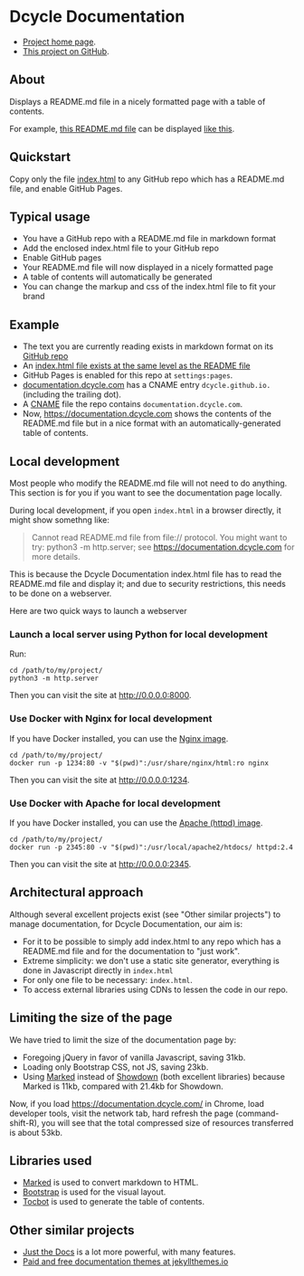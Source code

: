 # Dcycle Documentation

* [Project home page](https://documentation.dcycle.com).
* [This project on GitHub](https://github.com/dcycle/dcycle-documentation).

## About

Displays a README.md file in a nicely formatted page with a table of contents.

For example, [this README.md file](https://github.com/dcycle/dcycle-documentation) can be displayed [like this](https://documentation.dcycle.com).

## Quickstart

Copy only the file [index.html](https://github.com/dcycle/dcycle-documentation/blob/master/index.html) to any GitHub repo which has a README.md file, and enable GitHub Pages.

## Typical usage

* You have a GitHub repo with a README.md file in markdown format
* Add the enclosed index.html file to your GitHub repo
* Enable GitHub pages
* Your README.md file will now displayed in a nicely formatted page
* A table of contents will automatically be generated
* You can change the markup and css of the index.html file to fit your brand

## Example

* The text you are currently reading exists in markdown format on its [GitHub repo](https://github.com/dcycle/dcycle-documentation/blob/main/README.md)
* An [index.html file exists at the same level as the README file](https://github.com/dcycle/dcycle-documentation/blob/master/index.html)
* GitHub Pages is enabled for this repo at `settings:pages`.
* [documentation.dcycle.com](https://documentation.dcycle.com) has a CNAME entry `dcycle.github.io.` (including the trailing dot).
* A [CNAME](https://github.com/dcycle/dcycle-documentation/blob/master/CNAME) file the repo contains `documentation.dcycle.com`.
* Now, <https://documentation.dcycle.com> shows the contents of the README.md file but in a nice format with an automatically-generated table of contents.

## Local development

Most people who modify the README.md file will not need to do anything. This section is for you if you want to see the documentation page locally.

During local development, if you open `index.html` in a browser directly, it might show somethng like:

> Cannot read README.md file from file:// protocol. You might want to try: python3 -m http.server; see https://documentation.dcycle.com for more details.

This is because the Dcycle Documentation index.html file has to read the README.md file and display it; and due to security restrictions, this needs to be done on a webserver.

Here are two quick ways to launch a webserver

### Launch a local server using Python for local development

Run:

    cd /path/to/my/project/
    python3 -m http.server

Then you can visit the site at <http://0.0.0.0:8000>.

### Use Docker with Nginx for local development

If you have Docker installed, you can use the [Nginx image](https://hub.docker.com/_/nginx).

    cd /path/to/my/project/
    docker run -p 1234:80 -v "$(pwd)":/usr/share/nginx/html:ro nginx

Then you can visit the site at <http://0.0.0.0:1234>.

### Use Docker with Apache for local development

If you have Docker installed, you can use the [Apache (httpd) image](https://hub.docker.com/_/httpd).

    cd /path/to/my/project/
    docker run -p 2345:80 -v "$(pwd)":/usr/local/apache2/htdocs/ httpd:2.4

Then you can visit the site at <http://0.0.0.0:2345>.

## Architectural approach

Although several excellent projects exist (see "Other similar projects") to manage documentation, for Dcycle Documentation, our aim is:

* For it to be possible to simply add index.html to any repo which has a README.md file and for the documentation to "just work".
* Extreme simplicity: we don't use a static site generator, everything is done in Javascript directly in `index.html`
* For only one file to be necessary: `index.html`.
* To access external libraries using CDNs to lessen the code in our repo.

## Limiting the size of the page

We have tried to limit the size of the documentation page by:

* Foregoing jQuery in favor of vanilla Javascript, saving 31kb.
* Loading only Bootstrap CSS, not JS, saving 23kb.
* Using [Marked](https://marked.js.org) instead of [Showdown](https://showdownjs.com) (both excellent libraries) because Marked is 11kb, compared with 21.4kb for Showdown.

Now, if you load <https://documentation.dcycle.com/> in Chrome, load developer tools, visit the network tab, hard refresh the page (command-shift-R), you will see that the total compressed size of resources transferred is about 53kb.

## Libraries used

* [Marked](https://marked.js.org) is used to convert markdown to HTML.
* [Bootstrap](https://getbootstrap.com) is used for the visual layout.
* [Tocbot](https://tscanlin.github.io/tocbot/) is used to generate the table of contents.

## Other similar projects

* [Just the Docs](https://just-the-docs.com) is a lot more powerful, with many features.
* [Paid and free documentation themes at jekyllthemes.io](https://jekyllthemes.io/jekyll-documentation-themes)
